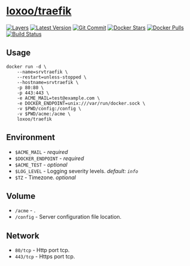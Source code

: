 [hub]: https://hub.docker.com/r/loxoo/traefik
[mbdg]: https://microbadger.com/images/loxoo/traefik
[git]: https://github.com/triptixx/traefik
[actions]: https://github.com/triptixx/traefik/actions

# [loxoo/traefik][hub]
[![Layers](https://images.microbadger.com/badges/image/loxoo/traefik.svg)][mbdg]
[![Latest Version](https://images.microbadger.com/badges/version/loxoo/traefik.svg)][hub]
[![Git Commit](https://images.microbadger.com/badges/commit/loxoo/traefik.svg)][git]
[![Docker Stars](https://img.shields.io/docker/stars/loxoo/traefik.svg)][hub]
[![Docker Pulls](https://img.shields.io/docker/pulls/loxoo/traefik.svg)][hub]
[![Build Status](https://github.com/triptixx/traefik/workflows/docker%20build/badge.svg)][actions]

## Usage

```shell
docker run -d \
    --name=srvtraefik \
    --restart=unless-stopped \
    --hostname=srvtraefik \
    -p 80:80 \
    -p 443:443 \
    -e ACME_MAIL=test@example.com \
    -e DOCKER_ENDPOINT=unix:///var/run/docker.sock \
    -v $PWD/config:/config \
    -v $PWD/acme:/acme \
    loxoo/traefik
```

## Environment

- `$ACME_MAIL`          - _required_
- `$DOCKER_ENDPOINT`    - _required_
- `$ACME_TEST`          - _optional_
- `$LOG_LEVEL`          - Logging severity levels. _default: `info`_
- `$TZ`                 - Timezone. _optional_

## Volume

- `/acme`               - .
- `/config`             - Server configuration file location.

## Network

- `80/tcp`              - Http port tcp.
- `443/tcp`             - Https port tcp.
